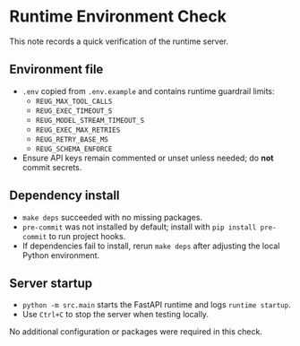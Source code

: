 # Runtime Environment Check

This note records a quick verification of the runtime server.

## Environment file
- `.env` copied from `.env.example` and contains runtime guardrail limits:
  - `REUG_MAX_TOOL_CALLS`
  - `REUG_EXEC_TIMEOUT_S`
  - `REUG_MODEL_STREAM_TIMEOUT_S`
  - `REUG_EXEC_MAX_RETRIES`
  - `REUG_RETRY_BASE_MS`
  - `REUG_SCHEMA_ENFORCE`
- Ensure API keys remain commented or unset unless needed; do **not** commit secrets.

## Dependency install
- `make deps` succeeded with no missing packages.
- `pre-commit` was not installed by default; install with `pip install pre-commit` to run project hooks.
- If dependencies fail to install, rerun `make deps` after adjusting the local Python environment.

## Server startup
- `python -m src.main` starts the FastAPI runtime and logs `runtime startup`.
- Use `Ctrl+C` to stop the server when testing locally.

No additional configuration or packages were required in this check.
